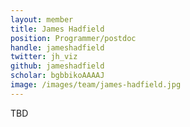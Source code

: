 ```yaml
---
layout: member
title: James Hadfield
position: Programmer/postdoc
handle: jameshadfield
twitter: jh_viz
github: jameshadfield
scholar: bgbbikoAAAAJ
image: /images/team/james-hadfield.jpg
---
```


TBD
